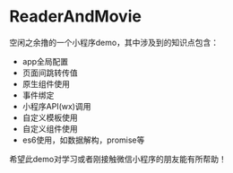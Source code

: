 # ReaderAndMovie

空闲之余撸的一个小程序demo，其中涉及到的知识点包含：
- app全局配置
- 页面间跳转传值
- 原生组件使用
- 事件绑定
- 小程序API(wx)调用
- 自定义模板使用
- 自定义组件使用
- es6使用，如数据解构，promise等

希望此demo对学习或者刚接触微信小程序的朋友能有所帮助！
